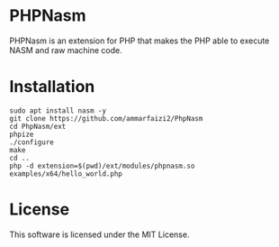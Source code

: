 
# PHPNasm
PHPNasm is an extension for PHP that makes the PHP able to execute NASM and raw machine code.

# Installation
```console
sudo apt install nasm -y
git clone https://github.com/ammarfaizi2/PhpNasm
cd PhpNasm/ext
phpize
./configure
make
cd ..
php -d extension=$(pwd)/ext/modules/phpnasm.so examples/x64/hello_world.php
```

# License
This software is licensed under the MIT License.
